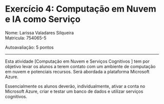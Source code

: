 # Exercício 4: Computação em Nuvem e IA como Serviço

Nome: Larissa Valadares Silqueira <br />
Matricula: 754065-5
 
Autoavaliação: 5 pontos

---

Esta atividade [Computação em Nuvem e Serviços Cognitivos ] tem por objetivo levar os alunos a terem contato com um ambiente de computação em nuvem e potenciais recursos. Será abordada a plataforma Microsoft Azure.

Essencialmente os alunos deverão, individualmente, ativar a conta no Microsoft Azure, criar e testar um banco de dados e utilizar serviços cognitivos.
